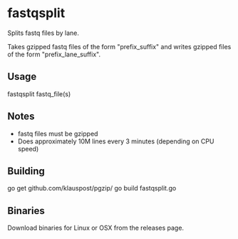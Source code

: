 # fastqsplit

Splits fastq files by lane.

Takes gzipped fastq files of the form "prefix_suffix" and writes gzipped files of the form "prefix_lane_suffix".

## Usage

fastqsplit fastq_file(s)

## Notes

* fastq files must be gzipped
* Does approximately 10M lines every 3 minutes (depending on CPU speed)

## Building
go get github.com/klauspost/pgzip/
go build fastqsplit.go

## Binaries
Download binaries for Linux or OSX from the releases page.
